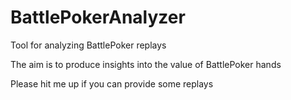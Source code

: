 # BattlePokerAnalyzer
Tool for analyzing BattlePoker replays

The aim is to produce insights into the value of BattlePoker hands

Please hit me up if you can provide some replays
